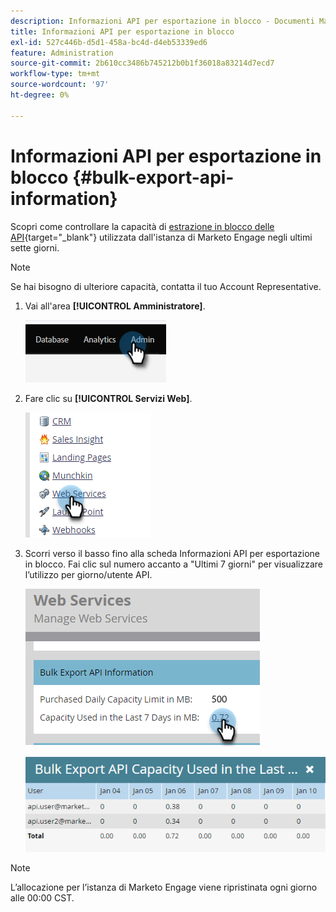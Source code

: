 ```yaml
---
description: Informazioni API per esportazione in blocco - Documenti Marketo - Documentazione del prodotto
title: Informazioni API per esportazione in blocco
exl-id: 527c446b-d5d1-458a-bc4d-d4eb53339ed6
feature: Administration
source-git-commit: 2b610cc3486b745212b0b1f36018a83214d7ecd7
workflow-type: tm+mt
source-wordcount: '97'
ht-degree: 0%

---
```


# Informazioni API per esportazione in blocco {#bulk-export-api-information}

Scopri come controllare la capacità di [estrazione in blocco delle API](https://experienceleague.adobe.com/it/docs/marketo-developer/marketo/rest/bulk-extract/bulk-extract){target="_blank"} utilizzata dall&#39;istanza di Marketo Engage negli ultimi sette giorni.

>[!NOTE]
>
>Se hai bisogno di ulteriore capacità, contatta il tuo Account Representative.

1. Vai all&#39;area **[!UICONTROL Amministratore]**.

   ![](assets/bulk-export-api-information-1.png)

1. Fare clic su **[!UICONTROL Servizi Web]**.

   ![](assets/bulk-export-api-information-2.png)

1. Scorri verso il basso fino alla scheda Informazioni API per esportazione in blocco. Fai clic sul numero accanto a &quot;Ultimi 7 giorni&quot; per visualizzare l’utilizzo per giorno/utente API.

   ![](assets/bulk-export-api-information-3.png)

   ![](assets/bulk-export-api-information-4.png)

>[!NOTE]
>
>L’allocazione per l’istanza di Marketo Engage viene ripristinata ogni giorno alle 00:00 CST.
